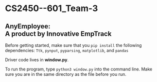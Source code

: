 # CS2450--601_Team-3

## AnyEmployee:<br/>A product by Innovative EmpTrack
Before getting started, make sure that you `pip install` the following dependencies: `Ttk`, `pynput`, `pyparsing`, `matplotlib`, and `pandas`

Driver code lives in **window.py**.

To run the program, type `python3 window.py` into the command line. Make sure you are in the same directory as the file before you run.

